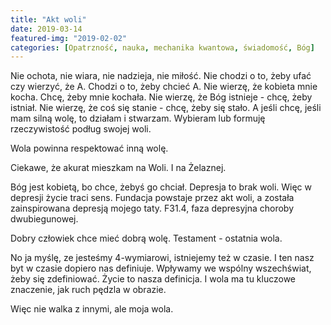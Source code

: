 ```yaml
---
title: "Akt woli"
date: 2019-03-14
featured-img: "2019-02-02"
categories: [Opatrzność, nauka, mechanika kwantowa, świadomość, Bóg]
---
```


Nie ochota, nie wiara, nie nadzieja, nie miłość. Nie chodzi o to, żeby ufać czy wierzyć, że A. Chodzi o to, żeby chcieć A. Nie wierzę, że kobieta mnie kocha. Chcę, żeby mnie kochała. Nie wierzę, że Bóg istnieje - chcę, żeby istniał. Nie wierzę, że coś się stanie - chcę, żeby się stało. A jeśli chcę, jeśli mam silną wolę, to działam i stwarzam. Wybieram lub formuję rzeczywistość podług swojej woli.

Wola powinna respektować inną wolę.

Ciekawe, że akurat mieszkam na Woli. I na Żelaznej.

Bóg jest kobietą, bo chce, żebyś go chciał.
Depresja to brak woli. Więc w depresji życie traci sens.
Fundacja powstaje przez akt woli, a została zainspirowana depresją mojego taty. F31.4, faza depresyjna choroby dwubiegunowej.

Dobry człowiek chce mieć dobrą wolę. Testament - ostatnia wola.

No ja myślę, ze jesteśmy 4-wymiarowi, istniejemy też w czasie. I ten nasz byt w czasie dopiero nas definiuje. Wpływamy we wspólny wszechświat, żeby się zdefiniować. Życie to nasza definicja. I wola ma tu kluczowe znaczenie, jak ruch pędzla w obrazie.

Więc nie walka z innymi, ale moja wola.